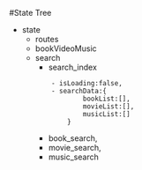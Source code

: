 #State Tree

- state
    - routes
    - bookVideoMusic
    - search
        - search_index
        ```
            - isLoading:false,
            - searchData:{
                    bookList:[],
                    movieList:[],
                    musicList:[]
                }
        ```
        - book_search,
        - movie_search,
        - music_search